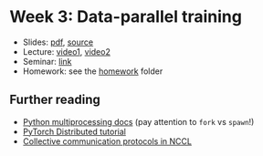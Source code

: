 # Week 3: Data-parallel training

* Slides: [pdf](https://disk.yandex.ru/i/a9P_Ub9Q-Aj5AQ), [source](https://disk.yandex.ru/i/9mafw1A4kL2VJA)
* Lecture: [video1](https://disk.yandex.ru/i/79er4QA2euMdew), [video2](https://disk.yandex.ru/i/-TOM6-lZiJ1FQA)
* Seminar: [link](./seminar.ipynb)
* Homework: see the [homework](./homework) folder

## Further reading
* [Python multiprocessing docs](https://docs.python.org/3/library/multiprocessing.html) (pay attention to `fork` vs `spawn`!)
* [PyTorch Distributed tutorial](https://pytorch.org/tutorials/intermediate/dist_tuto.html)
* [Collective communication protocols in NCCL](https://images.nvidia.com/events/sc15/pdfs/NCCL-Woolley.pdf)
